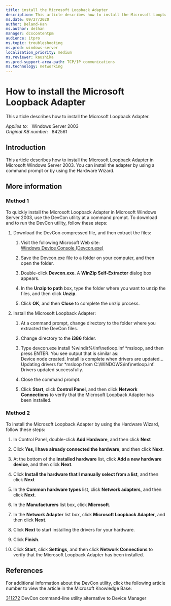 ```yaml
---
title: install the Microsoft Loopback Adapter
description: This article describes how to install the Microsoft Loopback Adapter. You can use the DevCon utility to quickly install the Microsoft Loopback Adapter at a command prompt, or you can use the Hardware Wizard.
ms.date: 09/27/2020
author: Deland-Han
ms.author: delhan 
manager: dcscontentpm
audience: itpro
ms.topic: troubleshooting
ms.prod: windows-server
localization_priority: medium
ms.reviewer: kaushika
ms.prod-support-area-path: TCP/IP communications
ms.technology: networking
---
```

# How to install the Microsoft Loopback Adapter

This article describes how to install the Microsoft Loopback Adapter.

_Applies to:_ &nbsp; Windows Server 2003  
_Original KB number:_ &nbsp; 842561

## Introduction

This article describes how to install the Microsoft Loopback Adapter in Microsoft Windows Server 2003. You can install the adapter by using a command prompt or by using the Hardware Wizard.

## More information

### Method 1

To quickly install the Microsoft Loopback Adapter in Microsoft Windows Server 2003, use the DevCon utility at a command prompt. To download and to run the DevCon utility, follow these steps:  

1. Download the DevCon compressed file, and then extract the files:
      1. Visit the following Microsoft Web site:  
      [Windows Device Console (Devcon.exe)](/windows-hardware/drivers/devtest/devcon)  

      2. Save the Devcon.exe file to a folder on your computer, and then open the folder.
      3. Double-click **Devcon.exe**. A **WinZip Self-Extractor** dialog box appears.
      4. In the **Unzip to path** box, type the folder where you want to unzip the files, and then click **Unzip**.
      5. Click **OK**, and then **Close** to complete the unzip process.  

2. Install the Microsoft Loopback Adapter:  

      1. At a command prompt, change directory to the folder where you extracted the DevCon files.
      2. Change directory to the **i386** folder.
      3. Type devcon.exe install %windir%\inf\netloop.inf *msloop, and then press ENTER. You see output that is similar as:  
      Device node created. Install is complete when drivers are updated...  
      Updating drivers for \*msloop from C:\WINDOWS\inf\netloop.inf.  
      Drivers updated successfully.

      4. Close the command prompt.
      5. Click **Start**, click **Control Panel**, and then click **Network Connections** to verify that the Microsoft Loopback Adapter has been installed.

### Method 2

To install the Microsoft Loopback Adapter by using the Hardware Wizard, follow these steps:  

1. In Control Panel, double-click **Add Hardware**, and then click
 **Next**  
2. Click **Yes, I have already connected the hardware**, and then click
 **Next**.

3. At the bottom of the **Installed hardware** list, click **Add a new hardware device**, and then click **Next**.
4. Click **Install the hardware that I manually select from a list**, and then click **Next**  
5. In the **Common hardware types** list, click **Network adapters**, and then click **Next**.
6. In the **Manufacturers** list box, click **Microsoft**.
7. In the **Network Adapter** list box, click **Microsoft Loopback Adapter**, and then click **Next**.

8. Click **Next** to start installing the drivers for your hardware.
9. Click **Finish**.
10. Click **Start**, click **Settings**, and then click **Network Connections** to verify that the Microsoft Loopback Adapter has been installed.

## References

For additional information about the DevCon utility, click the following article number to view the article in the Microsoft Knowledge Base:

[311272](https://support.microsoft.com/help/311272) DevCon command-line utility alternative to Device Manager
